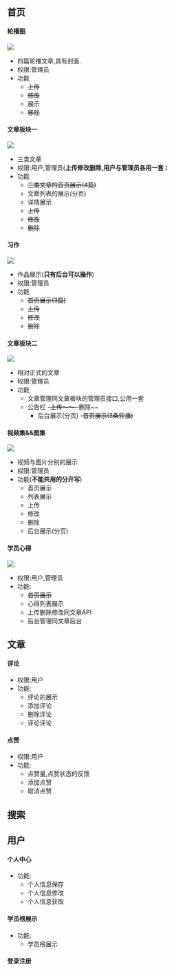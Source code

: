 ## 首页

####  轮播图

![](pic/001.png)

- 四篇轮播文章,具有封面.
- 权限:管理员
- 功能
  - ~~上传~~
  - ~~修改~~
  - 展示
  - ~~移除~~

#### 文章板块一

![](pic/002.png)

- 三类文章
- 权限:用户,管理员(**上传修改删除,用户与管理员各用一套** )
- 功能
  - ~~三类文章的首页展示(4篇)~~
  - 文章列表的展示(分页)
  - 详情展示
  - ~~上传~~
  - ~~修改~~
  - ~~删除~~

#### 习作

![](pic/003.png)

- 作品展示(**只有后台可以操作**)
- 权限:管理员
- 功能
  - ~~首页展示(3篇)~~
  - ~~上传~~
  - ~~修改~~
  - ~~删除~~

#### 文章板块二

![](pic/004.png)

- 相对正式的文章
- 权限:管理员
- 功能
  - 文章管理同文章板块的管理员接口,公用一套
  - 公告栏
    -~~上传～～
    -~~删除~~
    - 后台展示(分页)
    -~~首页展示(3条轮播)~~

#### 视频集&&图集

![](pic/005.png)

- 视频与图片分别的展示
- 权限:管理员
- 功能(**不能共用的分开写**)
  - 首页展示
  - 列表展示
  - 上传
  - 修改
  - 删除
  - 后台展示(分页)

#### 学员心得

![](pic/006.png)

- 权限:用户,管理员
- 功能:
  - ~~首页展示~~
  - 心得列表展示
  - 上传删除修改同文章API
  - 后台管理同文章后台

## 文章

#### 评论

- 权限:用户
- 功能:
  - 评论的展示
  - 添加评论
  - 删除评论
  - 评论评论

#### 点赞

- 权限:用户
- 功能:
  - 点赞量,点赞状态的反馈
  - 添加点赞
  - 取消点赞

## 搜索

## 用户

#### 个人中心

- 功能:
  - 个人信息保存
  - 个人信息修改
  - 个人信息获取

#### 学员榜展示

- 功能:
  - 学员榜展示

#### 登录注册

